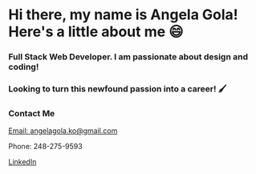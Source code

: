 # Hi there, my name is Angela Gola! Here's a little about me 😄

### Full Stack Web Developer. I am passionate about design and coding! 
### Looking to turn this newfound passion into a career! 🖌️

### Contact Me
[Email: angelagola.ko@gmail.com](mailto:angelagola.ko@gmail.com)

Phone: 248-275-9593

[LinkedIn](https://www.linkedin.com/in/angela-gola-46444b92/)


